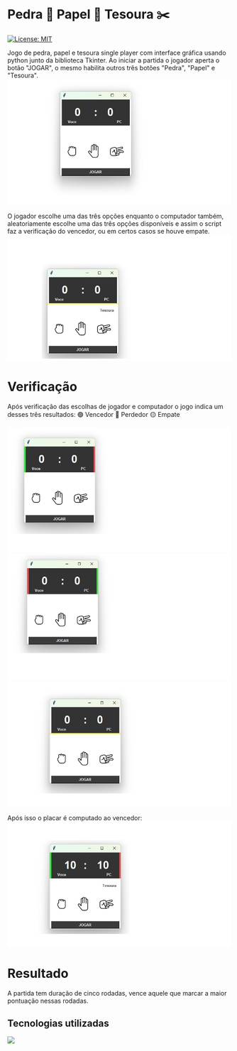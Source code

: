 # Pedra 🥌 Papel 📃 Tesoura ✂️
[![License: MIT](https://img.shields.io/badge/License-MIT-yellow.svg)](https://opensource.org/licenses/MIT)

Jogo de pedra, papel e tesoura single player com interface gráfica usando python junto da biblioteca Tkinter. 
Ao iniciar a partida o jogador aperta o botão "JOGAR", o mesmo habilita outros três botões "Pedra", "Papel" e "Tesoura".
<a><img src="Capturas de tela/tela_inicial_1.jpg"></a>

O jogador escolhe uma das três opções enquanto o computador também, aleatoriamente escolhe uma das três opções disponíveis e assim o script faz a verificação do vencedor, ou em certos casos se houve empate.
<a><img src="Capturas de tela/opcao_do_computador.jpg"></a>

# Verificação

Após verificação das escolhas de jogador e computador o jogo indica um desses três resultados: 
🟢 Vencedor 
🔴 Perdedor 
🟡 Empate 

<a><img src="Capturas de tela/jogador_win.jpg"></a>
<a><img src="Capturas de tela/jogador_loss.jpg"></a>
<a><img src="Capturas de tela/jogador_tie.jpg"></a>

Após isso o placar é computado ao vencedor:
<a><img src="Capturas de tela/alteracao_de_placar.jpg"></a>

# Resultado

A partida tem duração de cinco rodadas, vence aquele que marcar a maior pontuação nessas rodadas.



## Tecnologias utilizadas

<div> 
  <a><img src="https://img.shields.io/badge/Python-3776AB?style=for-the-badge&logo=python&logoColor=white" target="_blank"></a> 
  
</div>
